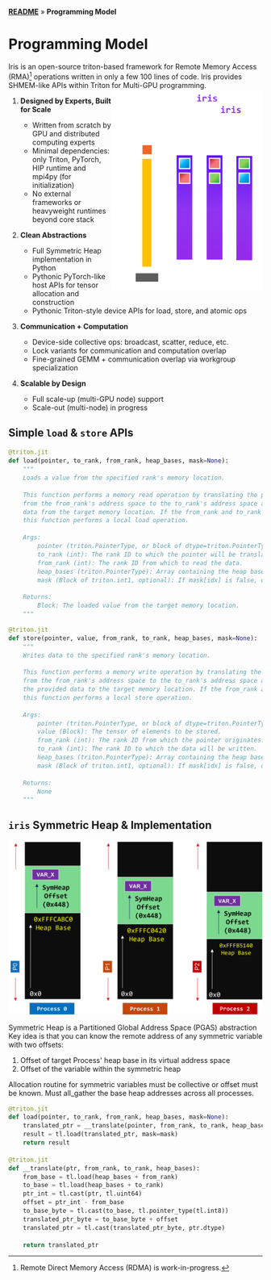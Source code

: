 <!--
SPDX-License-Identifier: MIT
Copyright (c) 2025 Advanced Micro Devices, Inc. All rights reserved.
-->

**[README](../README.md)** » **Programming Model**

# Programming Model


Iris is an open-source triton-based framework for Remote Memory Access (RMA)[^1] operations written in only a few 100 lines of code. Iris provides SHMEM-like APIs within Triton for Multi-GPU programming.
<picture>
  <source media="(prefers-color-scheme: dark)" srcset="../images/iris-model.png">
  <source media="(prefers-color-scheme: light)" srcset="../images/iris-model-light.png">
  <img alt="Iris Model" align="right" src="../images/iris-model.png" width="300px">
</picture>

1. **Designed by Experts, Built for Scale**
    - Written from scratch by GPU and distributed computing experts
    - Minimal dependencies: only Triton, PyTorch, HIP runtime and mpi4py (for initialization)
    - No external frameworks or heavyweight runtimes beyond core stack

2. **Clean Abstractions**
    - Full Symmetric Heap implementation in Python
    - Pythonic PyTorch-like host APIs for tensor allocation and construction
    - Pythonic Triton-style device APIs for load, store, and atomic ops

3. **Communication + Computation**
    - Device-side collective ops: broadcast, scatter, reduce, etc.
    - Lock variants for communication and computation overlap
    - Fine-grained GEMM + communication overlap via workgroup specialization

4. **Scalable by Design**
    - Full scale-up (multi-GPU node) support
    - Scale-out (multi-node) in progress

[^1]: Remote Direct Memory Access (RDMA) is work-in-progress.

## Simple `load` & `store` APIs

```python
@triton.jit
def load(pointer, to_rank, from_rank, heap_bases, mask=None):
    """
    Loads a value from the specified rank's memory location.

    This function performs a memory read operation by translating the pointer
    from the from_rank's address space to the to_rank's address space and loading
    data from the target memory location. If the from_rank and to_rank are the same,
    this function performs a local load operation.

    Args:
        pointer (triton.PointerType, or block of dtype=triton.PointerType): Pointer in the from_rank's address space that will be translated to the to_rank's address space. Must be the current rank where the pointer is local.
        to_rank (int): The rank ID to which the pointer will be translated. Must be the current rank where the pointer is local.
        from_rank (int): The rank ID from which to read the data.
        heap_bases (triton.PointerType): Array containing the heap base addresses for all ranks.
        mask (Block of triton.int1, optional): If mask[idx] is false, do not load the data at address pointer[idx]. Defaults to None.

    Returns:
        Block: The loaded value from the target memory location.
    """
```

```python
@triton.jit
def store(pointer, value, from_rank, to_rank, heap_bases, mask=None):
    """
    Writes data to the specified rank's memory location.

    This function performs a memory write operation by translating the pointer
    from the from_rank's address space to the to_rank's address space and storing
    the provided data to the target memory location. If the from_rank and to_rank are the same,
    this function performs a local store operation.

    Args:
        pointer (triton.PointerType, or block of dtype=triton.PointerType): Pointer in the from_rank's address space that will be translated to the to_rank's address space. Must be the current rank where the pointer is local.
        value (Block): The tensor of elements to be stored.
        from_rank (int): The rank ID from which the pointer originates. Must be the current rank where the pointer is local.
        to_rank (int): The rank ID to which the data will be written.
        heap_bases (triton.PointerType): Array containing the heap base addresses for all ranks.
        mask (Block of triton.int1, optional): If mask[idx] is false, do not store the data at address pointer[idx]. Defaults to None.

    Returns:
        None
    """
```

## `iris` Symmetric Heap & Implementation

<picture>
  <source media="(prefers-color-scheme: dark)" srcset="../images/heap.png">
  <source media="(prefers-color-scheme: light)" srcset="../images/heap-light.png">
  <img alt="Iris Symmetric Heap" src="../images/heap.png">
</picture>

Symmetric Heap is a Partitioned Global Address Space (PGAS) abstraction
Key idea is that you can know the remote address of any symmetric variable with two offsets:
1. Offset of target Process' heap base in its virtual address space
2. Offset of the variable within the symmetric heap

Allocation routine for symmetric variables must be collective or offset must be known. Must all_gather the base heap addresses across all processes.

```python
@triton.jit
def load(pointer, to_rank, from_rank, heap_bases, mask=None):
    translated_ptr = __translate(pointer, from_rank, to_rank, heap_bases)
    result = tl.load(translated_ptr, mask=mask)
    return result

@triton.jit
def __translate(ptr, from_rank, to_rank, heap_bases):
    from_base = tl.load(heap_bases + from_rank)
    to_base = tl.load(heap_bases + to_rank)
    ptr_int = tl.cast(ptr, tl.uint64)
    offset = ptr_int - from_base
    to_base_byte = tl.cast(to_base, tl.pointer_type(tl.int8))
    translated_ptr_byte = to_base_byte + offset
    translated_ptr = tl.cast(translated_ptr_byte, ptr.dtype)

    return translated_ptr
```
